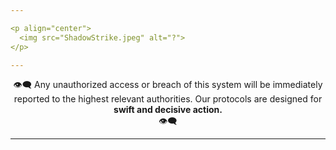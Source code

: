 ```yaml
---

<p align="center">
  <img src="ShadowStrike.jpeg" alt="?">
</p>

---
```


<div align="center">
 👁️‍🗨️
 Any unauthorized access or breach of this system will be immediately reported to the highest relevant authorities. Our protocols are designed for <strong> swift and decisive action. </strong><br>
 👁️‍🗨️
</div>

---
